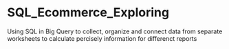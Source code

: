 # SQL_Ecommerce_Exploring
Using SQL in Big Query to collect, organize and connect data from separate worksheets to calculate percisely information for differenct reports
